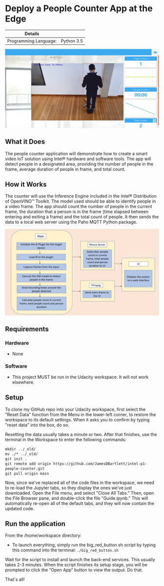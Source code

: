 # Deploy a People Counter App at the Edge

| Details            |              |
|-----------------------|---------------|
| Programming Language: |  Python 3.5

![people-counter-python](./images/people-counter-image.png)

## What it Does

The people counter application will demonstrate how to create a smart video IoT solution using Intel® hardware and software tools. The app will detect people in a designated area, providing the number of people in the frame, average duration of people in frame, and total count.

## How it Works

The counter will use the Inference Engine included in the Intel® Distribution of OpenVINO™ Toolkit. The model used should be able to identify people in a video frame. The app should count the number of people in the current frame, the duration that a person is in the frame (time elapsed between entering and exiting a frame) and the total count of people. It then sends the data to a local web server using the Paho MQTT Python package.

![architectural diagram](./images/arch_diagram.png)

## Requirements

### Hardware

- None

### Software

- This project MUST be run in the Udacity workspace. It will not work elsewhere.

## Setup

To clone my GitHub repo into your Udacity workspace, first select the "Reset Data" function from the Menu in the lower-left corner, to restore the workspace to its default settings. 
When it asks you to confirm by typing "reset data" into the box, do so. 

Resetting the data usually takes a minute or two. After that finishes, use the terminal in the Workspace to enter the following commands:

```
mkdir ../_old/
mv ./* ../_old/
git init .
git remote add origin https://github.com/JamesDBartlett/intel-p1-people-counter.git
git pull origin main
```

Now, since we've replaced all of the code files in the workspace, we need to re-load the Jupyter tabs, so they display the ones we've just downloaded. Open the File menu, and select "Close All Tabs." Then, open the File Browser pane, and double-click the file "Guide.ipynb." This will automatically re-open all of the default tabs, and they will now contain the updated code. 
        
## Run the application

From the /home/workspace directory:

* To launch everything, simply run the big_red_button.sh script by typing this command into the terminal:
`./big_red_button.sh`

Wait for the script to install and launch the back-end services. This usually takes 2-3 minutes.
When the script finishes its setup stage, you will be prompted to click the “Open App” button to view the output. 
Do that.

That's all!
